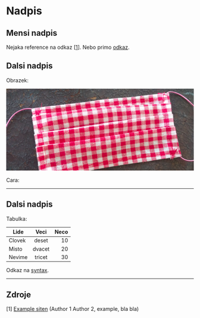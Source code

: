# Nadpis

## Mensi nadpis

Nejaka reference na odkaz \[[1](http://example.com/)\]. Nebo primo [odkaz](http://example.com/).

## Dalsi nadpis

Obrazek:

![Rouska](/images/rouska.png "Rouska")


Cara:

------


## Dalsi nadpis

Tabulka:


| Lide          | Veci          | Neco  |
| ------------- |:-------------:| -----:|
| Clovek        | deset         |    10 |
| Misto         | dvacet        |    20 |
| Nevime        | tricet        |    30 |


Odkaz na [syntax](https://aksakalli.github.io/jekyll-doc-theme/docs/cheatsheet/).

------

## Zdroje

[1\] [Example siten](http://example.com/) (Author 1 Author 2, example, bla bla)

